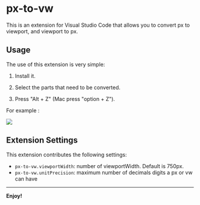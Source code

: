 # px-to-vw

This is an extension for Visual Studio Code that allows you to convert px to viewport, and viewport to px.

## Usage

The use of this extension is very simple:  

1. Install it.

2. Select the parts that need to be converted.

3. Press "Alt + Z" (Mac press "option + Z").

For example :

![](https://github.com/usecodelee/px-to-vw/blob/master/img.gif?raw=true)

## Extension Settings

This extension contributes the following settings:

* `px-to-vw.viewportWidth`: number of viewportWidth. Default is 750px.
* `px-to-vw.unitPrecision`: maximum number of decimals digits a px or vw can have

-----------------------------------------------------------------------------------------------------------

**Enjoy!**
